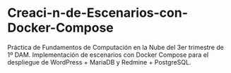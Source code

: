 # Creaci-n-de-Escenarios-con-Docker-Compose
Práctica de Fundamentos de Computación en la Nube del 3er trimestre de 1º DAM. Implementación de escenarios con Docker Compose para el despliegue de WordPress + MariaDB y Redmine + PostgreSQL.
